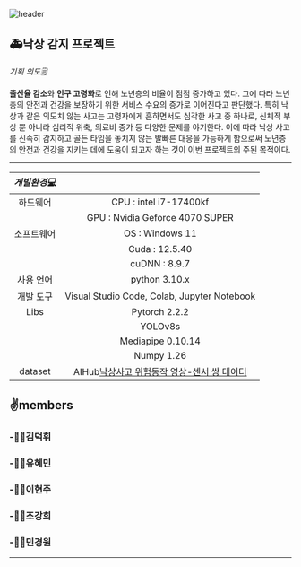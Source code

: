 ![header](https://capsule-render.vercel.app/api?type=waving&color=auto&height=300&section=header&text=Fall_project%20&fontSize=90)

## **🚑낙상 감지 프로젝트**

*기획 의도🗒️*

  **출산율 감소**와 **인구 고령화**로 인해 노년층의 비율이 점점 증가하고 있다. 그에 따라 노년층의 안전과 건강을 보장하기 위한 서비스 수요의 증가로 이어진다고 판단했다. 특히 낙상과 같은 의도치 않는 사고는 고령자에게 흔하면서도 심각한 사고 중 하나로, 신체적 부상 뿐 아니라 심리적 위축, 의료비 증가 등 다양한 문제를 야기한다. 이에 따라 낙상 사고를 신속히 감지하고 골든 타임을 놓치지 않는 발빠른 대응을 가능하게 함으로써 노년층의 안전과 건강을 지키는 데에 도움이 되고자 하는 것이 이번 프로젝트의 주된 목적이다.

--------------------------  

| *게빌환경💻*   |                                   |
|:-------------:|:---------------------------------:|
| 하드웨어      | CPU : intel i7-17400kf           |
|               | GPU : Nvidia Geforce 4070 SUPER   |
| 소프트웨어     | OS : Windows 11                   |
|               | Cuda : 12.5.40                    |
|               | cuDNN : 8.9.7                     |
| 사용 언어     | python 3.10.x                     |
| 개발 도구     | Visual Studio Code, Colab, Jupyter Notebook |
| Libs          | Pytorch 2.2.2                     |
|               | YOLOv8s                           |
|               | Mediapipe 0.10.14                 |
|               | Numpy 1.26                        |
|dataset        |AIHub[낙상사고 위험동작 영상-센서 쌍 데이터](https://www.aihub.or.kr/aihubdata/data/view.do?currMenu=115&topMenu=100&aihubDataSe=data&dataSetSn=71641)|


## ✌️members
### -🙋‍♂️김덕휘

### -🙋‍♀️유혜민

### -👩‍💻이현주

### -👨‍💻조강희

### -🧑‍💻민경원

******
